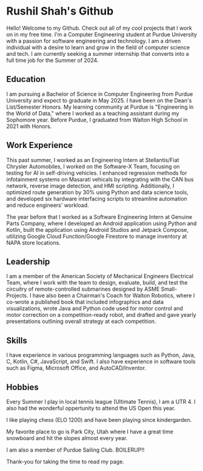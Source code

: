 # Rushil Shah's Github

Hello! Welcome to my Github. Check out all of my cool projects that I work on in my free time. I'm a Computer Engineering student at Purdue University with a passion for software engineering and technology. I am a driven individual with a desire to learn and grow in the field of computer science and tech. I am currently seeking a summer internship that converts into a full time job for the Summer of 2024.

## Education

I am pursuing a Bachelor of Science in Computer Engineering from Purdue University and expect to graduate in May 2025. I have been on the Dean's List/Semester Honors. My learning community at Purdue is "Engineering in the World of Data," where I  worked as a teaching assistant during my Sophomore year. Before Purdue, I graduated from Walton High School in 2021 with Honors.

## Work Experience

This past summer, I worked as an Engineering Intern at Stellantis/Fiat Chrysler Automobiles, I worked on the Software-X Team, focusing on testing for AI in self-driving vehicles. I enhanced regression methods for  infotainment systems on Masarati vehicals by integrating with the CAN bus network, reverse image detection, and HMI scripting. Additionally, I optimized route generation by 30% using Python and data science tools, and developed six hardware interfacing scripts to streamline automation and reduce engineers' workload.

The year before that I worked as a Software Engineering Intern at Genuine Parts Company, where I developed an Android application using Python and Kotlin, built the application using Android Studios and Jetpack Compose, utilizing Google Cloud Function/Google Firestore to manage inventory at NAPA store locations.

## Leadership

I am a member of the American Society of Mechanical Engineers Electrical Team, where I work with the team to design, evaluate, build, and test the circuitry of remote-controlled submarines designed by ASME Small-Projects. I have also been a Chairman's Coach for Walton Robotics, where I co-wrote a published book that included infographics and data visualizations, wrote Java and Python code used for motor control and motor correction on a competition-ready robot, and drafted and gave yearly presentations outlining overall strategy at each competition.

## Skills

I have experience in various programming languages such as Python, Java, C, Kotlin, C#, JavaScript, and Swift. I also have experience in software tools such as Figma, Microsoft Office, and AutoCAD/Inventor.

## Hobbies

Every Summer I play in local tennis league (Ultimate Tennis), I am a UTR 4. I also had the wonderful oppertunity to attend the US Open this year.

I like playing chess (ELO 1200) and have been playing since kindergarden.

My favorite place to go is Park City, Utah where I have a great time snowboard and hit the slopes almost every year.

I am also a member of Purdue Sailing Club. BOILERUP!!



Thank-you for taking the time to read my page.
